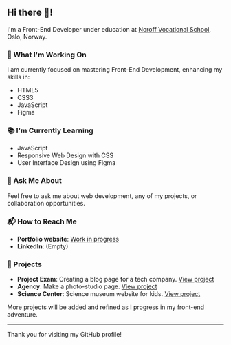 ## Hi there 👋!


I'm a Front-End Developer under education at [Noroff Vocational School](https://www.noroff.no/), Oslo, Norway.

### 🔭 What I'm Working On
I am currently focused on mastering Front-End Development, enhancing my skills in:
- HTML5
- CSS3
- JavaScript
- Figma

### 📚 I'm Currently Learning
- JavaScript
- Responsive Web Design with CSS
- User Interface Design using Figma

### 💬 Ask Me About
Feel free to ask me about web development, any of my projects, or collaboration opportunities.

### 📬 How to Reach Me
- **Portfolio website**: [Work in progress](https://portfoliopatrickroethe.netlify.app/)
- **LinkedIn**: (Empty)

### 🚀 Projects

- **Project Exam**: Creating a blog page for a tech company. [View project](https://github.com/PatrickRoethe/Examproject)
- **Agency**: Make a photo-studio page. [View project](https://github.com/kanotten/Agency1-frame)
- **Science Center**: Science museum website for kids. [View project](https://github.com/kanotten/science-center-CA)

More projects will be added and refined as I progress in my front-end adventure.

---

Thank you for visiting my GitHub profile!


<!--
**PatrickRoethe/PatrickRoethe** is a ✨ _special_ ✨ repository because its `README.md` (this file) appears on your GitHub profile.

Here are some ideas to get you started:

- 🔭 I’m currently working on ...
- 🌱 I’m currently learning ...
- 👯 I’m looking to collaborate on ...
- 🤔 I’m looking for help with ...
- 💬 Ask me about ...
- 📫 How to reach me: ...
- 😄 Pronouns: ...
- ⚡ Fun fact: ...
-->
